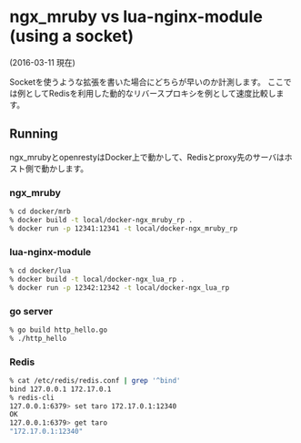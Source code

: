 # ngx_mruby vs lua-nginx-module (using a socket)

(2016-03-11 現在)

Socketを使うような拡張を書いた場合にどちらが早いのか計測します。
ここでは例としてRedisを利用した動的なリバースプロキシを例として速度比較します。

## Running

ngx_mrubyとopenrestyはDocker上で動かして、Redisとproxy先のサーバはホスト側で動かします。

### ngx_mruby

```zsh
% cd docker/mrb
% docker build -t local/docker-ngx_mruby_rp .
% docker run -p 12341:12341 -t local/docker-ngx_mruby_rp
```

### lua-nginx-module

```zsh
% cd docker/lua
% docker build -t local/docker-ngx_lua_rp .
% docker run -p 12342:12342 -t local/docker-ngx_lua_rp
```

### go server

```zsh
% go build http_hello.go
% ./http_hello
```

### Redis

```zsh
% cat /etc/redis/redis.conf | grep '^bind'
bind 127.0.0.1 172.17.0.1
% redis-cli
127.0.0.1:6379> set taro 172.17.0.1:12340
OK
127.0.0.1:6379> get taro
"172.17.0.1:12340"
```
